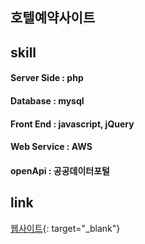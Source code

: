 호텔예약사이트
-------------


skill
-------------
#### Server Side : php
#### Database : mysql
#### Front End : javascript, jQuery
#### Web Service : AWS
#### openApi : 공공데이터포털

link
-------------
[웹사이트](http://13.209.67.26/){: target="_blank"}
